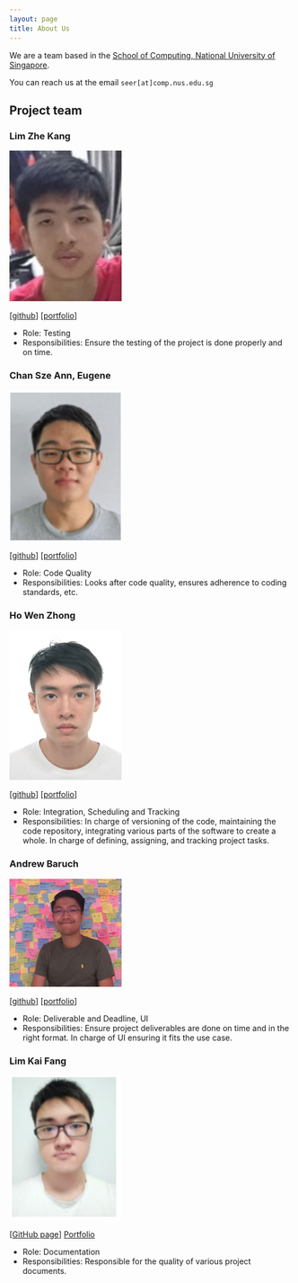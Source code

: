 ```yaml
---
layout: page
title: About Us
---
```


We are a team based in the [School of Computing, National University of Singapore](http://www.comp.nus.edu.sg).

You can reach us at the email `seer[at]comp.nus.edu.sg`

## Project team

### Lim Zhe Kang

<img src="images/limzk126.png" width="200px">

[[github](http://github.com/limzk126)]
[[portfolio](team/limzk126.md)]

* Role: Testing
* Responsibilities: Ensure the testing of the project is done properly and on time.

### Chan Sze Ann, Eugene

<img src="images/eugenecsa.png" width="200px">

[[github](http://github.com/eugenecsa)] [[portfolio](team/johndoe.md)]

* Role: Code Quality
* Responsibilities: Looks after code quality, ensures adherence to coding standards, etc.

### Ho Wen Zhong

<img src="images/wz27.png" width="200px">

[[github](http://github.com/wz27)]
[[portfolio](team/johndoe.md)]

* Role: Integration, Scheduling and Tracking
* Responsibilities: In charge of versioning of the code, maintaining the code repository, integrating various parts of
  the software to create a whole. In charge of defining, assigning, and tracking project tasks.

### Andrew Baruch

<img src="images/leopardmerkava.png" width="200px">

[[github](https://github.com/LeopardMerkava)]
[[portfolio](team/johndoe.md)]

* Role: Deliverable and Deadline, UI
* Responsibilities: Ensure project deliverables are done on time and in the right format. In charge of UI ensuring it fits the use case.

### Lim Kai Fang

<img src="images/kflim.png" width="200px">

[[GitHub page](https://github.com/kflim)]
[Portfolio](team/kflim.md)
* Role: Documentation
* Responsibilities: Responsible for the quality of various project documents.

